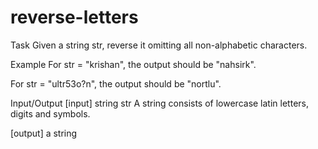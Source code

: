 # reverse-letters
Task
Given a string str, reverse it omitting all non-alphabetic characters.

Example
For str = "krishan", the output should be "nahsirk".

For str = "ultr53o?n", the output should be "nortlu".

Input/Output
[input] string str
A string consists of lowercase latin letters, digits and symbols.

[output] a string